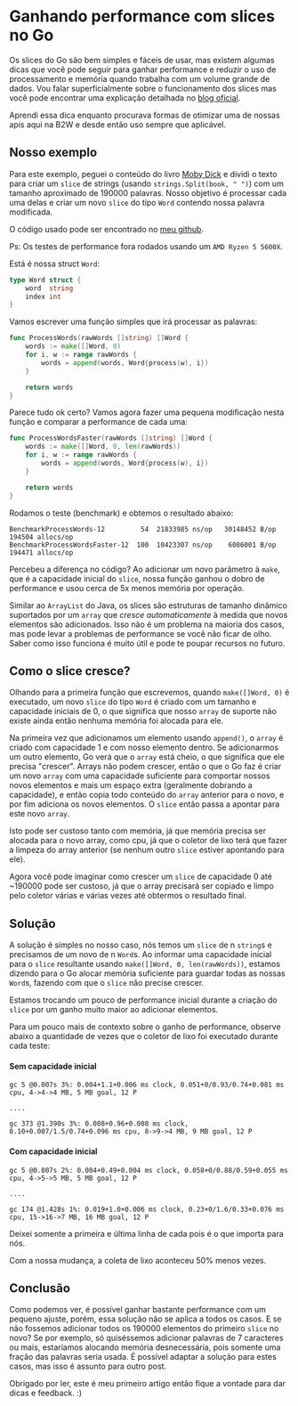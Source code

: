 # Ganhando performance com slices no Go

Os slices do Go são bem simples e fáceis de usar, mas existem algumas dicas que você pode seguir para ganhar performance e reduzir o uso de processamento e memória quando trabalha com um volume grande de dados. Vou falar superficialmente sobre o funcionamento dos slices mas você pode encontrar uma explicação detalhada no [blog oficial](https://blog.golang.org/slices-intro).

Aprendi essa dica enquanto procurava formas de otimizar uma de nossas apis aqui na B2W e desde então uso sempre que aplicável.

## Nosso exemplo

Para este exemplo, peguei o conteúdo do livro [Moby Dick](https://github.com/GITenberg/Moby-Dick--Or-The-Whale_2701) e dividi o texto para criar um `slice` de strings (usando `strings.Split(book, " ")`) com um tamanho aproximado de 190000 palavras. Nosso objetivo é processar cada uma delas e criar um novo `slice` do tipo `Word` contendo nossa palavra modificada.


O código usado pode ser encontrado no [meu github](https://github.com/dubonzi/blog/slice-performance).

Ps: Os testes de performance fora rodados usando um `AMD Ryzen 5 5600X`.

Está é nossa struct `Word`:

```go
type Word struct {
	word  string
	index int
}
```

Vamos escrever uma função simples que irá processar as palavras:

```go
func ProcessWords(rawWords []string) []Word {
	words := make([]Word, 0)
	for i, w := range rawWords {
		words = append(words, Word{process(w), i})
	}

	return words
}
```
Parece tudo ok certo? Vamos agora fazer uma pequena modificação nesta função e comparar a performance de cada uma:

```go
func ProcessWordsFaster(rawWords []string) []Word {
	words := make([]Word, 0, len(rawWords))
	for i, w := range rawWords {
		words = append(words, Word{process(w), i})
	}

	return words
}
```

Rodamos o teste (benchmark) e obtemos o resultado abaixo:

```shell
BenchmarkProcessWords-12         54  21833985 ns/op   30148452 B/op  194504 allocs/op
BenchmarkProcessWordsFaster-12  100  10423307 ns/op    6086001 B/op  194471 allocs/op
```

Percebeu a diferença no código? Ao adicionar um novo parâmetro à `make`, que é a capacidade inicial do `slice`, nossa função ganhou o dobro de performance e usou cerca de 5x menos memória por operação.

Similar ao `ArrayList` do Java, os slices são estruturas de tamanho dinâmico suportados por um `array` que *cresce automaticamente* à medida que novos elementos são adicionados. Isso não é um problema na maioria dos casos, mas pode levar a problemas de performance se você não ficar de olho. Saber como isso funciona é muito útil e pode te poupar recursos no futuro.

## Como o slice cresce?

Olhando para a primeira função que escrevemos, quando `make([]Word, 0)` é executado, um novo `slice` do tipo `Word` é criado com um tamanho e capacidade iniciais de 0, o que significa que nosso `array` de suporte não existe ainda então nenhuma memória foi alocada para ele.

Na primeira vez que adicionamos um elemento usando `append()`, o `array` é criado com capacidade 1 e com nosso elemento dentro. Se adicionarmos um outro elemento, Go verá que o `array` está cheio, o que significa que ele precisa "crescer". Arrays não podem crescer, então o que o Go faz é criar um novo `array` com uma capacidade suficiente para comportar nossos novos elementos e mais um espaço extra (geralmente dobrando a capacidade), e então copia todo conteúdo do `array` anterior para o novo, e por fim adiciona os novos elementos. O `slice` então passa a apontar para este novo `array`.

Isto pode ser custoso tanto com memória, já que memória precisa ser alocada para o novo array, como cpu, já que o coletor de lixo terá que fazer a limpeza do array anterior (se nenhum outro `slice` estiver apontando para ele).

Agora você pode imaginar como crescer um `slice` de capacidade 0 até ~190000 pode ser custoso, já que o array precisará ser copiado e limpo pelo coletor várias e várias vezes até obtermos o resultado final.

## Solução

A solução é simples no nosso caso, nós temos um `slice` de n `string`s e precisamos de um novo de n `Word`s. Ao informar uma capacidade inicial para o `slice` resultante usando `make([]Word, 0, len(rawWords))`, estamos dizendo para o Go alocar memória suficiente para guardar todas as nossas `Word`s, fazendo com que o `slice` não precise crescer.

Estamos trocando um pouco de performance inicial durante a criação do `slice` por um ganho muito maior ao adicionar elementos.

Para um pouco mais de contexto sobre o ganho de performance, observe abaixo a quantidade de vezes que o coletor de lixo foi executado durante cada teste:

#### Sem capacidade inicial

```
gc 5 @0.007s 3%: 0.004+1.1+0.006 ms clock, 0.051+0/0.93/0.74+0.081 ms cpu, 4->4->4 MB, 5 MB goal, 12 P

....

gc 373 @1.390s 3%: 0.008+0.96+0.008 ms clock, 0.10+0.007/1.5/0.74+0.096 ms cpu, 8->9->4 MB, 9 MB goal, 12 P

```

#### Com capacidade inicial

```
gc 5 @0.007s 2%: 0.004+0.49+0.004 ms clock, 0.058+0/0.88/0.59+0.055 ms cpu, 4->5->5 MB, 5 MB goal, 12 P

....

gc 174 @1.428s 1%: 0.019+1.0+0.006 ms clock, 0.23+0/1.6/0.33+0.076 ms cpu, 15->16->7 MB, 16 MB goal, 12 P

```

Deixei somente a primeira e última linha de cada pois é o que importa para nós.

Com a nossa mudança, a coleta de lixo aconteceu 50% menos vezes.

## Conclusão

Como podemos ver, é possível ganhar bastante performance com um pequeno ajuste, porém, essa solução não se aplica a todos os casos. E se não fossemos adicionar todos os 190000 elementos do primeiro `slice` no novo? Se por exemplo, só quiséssemos adicionar palavras de 7 caracteres ou mais, estaríamos alocando memória desnecessária, pois somente uma fração das palavras seria usada. É possível adaptar a solução para estes casos, mas isso é assunto para outro post.

Obrigado por ler, este é meu primeiro artigo então fique a vontade para dar dicas e feedback. :)

